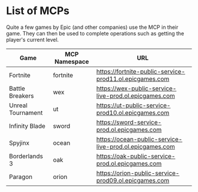 # List of MCPs
Quite a few games by Epic (and other companies) use the MCP in their game. They can then be used to complete operations such as getting the player's current level.

| Game | MCP Namespace | URL |
| - | - | - |
| Fortnite | fortnite | https://fortnite-public-service-prod11.ol.epicgames.com |
| Battle Breakers | wex | https://wex-public-service-live-prod.ol.epicgames.com |
| Unreal Tournament | ut | https://ut-public-service-prod10.ol.epicgames.com |
| Infinity Blade | sword | https://sword-service-prod.ol.epicgames.com |
| Spyjinx | ocean | https://ocean-public-service-live-prod.ol.epicgames.com |
| Borderlands 3 | oak | https://oak-public-service-prod.ol.epicgames.com |
| Paragon | orion | https://orion-public-service-prod09.ol.epicgames.com |
